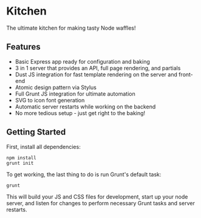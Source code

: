 Kitchen
=======

The ultimate kitchen for making tasty Node waffles!

## Features

* Basic Express app ready for configuration and baking
* 3 in 1 server that provides an API, full page rendering, and partials
* Dust JS integration for fast template rendering on the server and front-end
* Atomic design pattern via Stylus
* Full Grunt JS integration for ultimate automation
* SVG to icon font generation
* Automatic server restarts while working on the backend
* No more tedious setup - just get right to the baking!

## Getting Started

First, install all dependencies:
```
npm install
grunt init
```

To get working, the last thing to do is run Grunt's default task:
```
grunt
```

This will build your JS and CSS files for development, start up your node server, and listen for changes to perform necessary Grunt tasks and server restarts.
